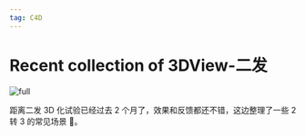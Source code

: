 ```yaml
---
tag: C4D
---
```


# Recent collection of 3DView-二发

![full](http://qn.canisminor.cc/2017-12-19-panda3d.png)

距离二发 3D 化试验已经过去 2 个月了，效果和反馈都还不错，这边整理了一些 2 转 3 的常见场景 🎄。
